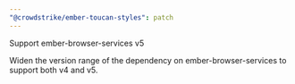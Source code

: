 ```yaml
---
"@crowdstrike/ember-toucan-styles": patch
---
```


Support ember-browser-services v5

Widen the version range of the dependency on ember-browser-services to support both v4 and v5.

